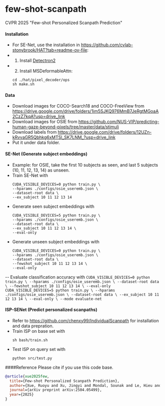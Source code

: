 # few-shot-scanpath

CVPR 2025 "Few-shot Personalized Scanpath Prediction"

#### Installation
 - For SE-Net, use the installation in https://github.com/cvlab-stonybrook/HAT?tab=readme-ov-file:
 - 1) Install [Detectron2](https://github.com/facebookresearch/detectron2)
 - 2) Install MSDeformableAttn:
   ```
   cd ./hat/pixel_decoder/ops
   sh make.sh
   ```
#### Data
- Download images for COCO-Search18 and COCO-FreeView from https://drive.google.com/drive/folders/1im5SJKQ976MmB7JeRgtMGoaA2CzZ7kqA?usp=drive_link
- Download images for OSIE from https://github.com/NUS-VIP/predicting-human-gaze-beyond-pixels/tree/master/data/stimuli
- Download labels from https://drive.google.com/drive/folders/12UZn-kRvvaGR5Qbhkg6xMTSl_SK7LNM_?usp=drive_link
- Put it under data folder.
 
#### SE-Net (Generate subject embeddings)
- Example: for OSIE, take the first 10 subjects as seen, and last 5 subjects (10, 11, 12, 13, 14) as unseen.
- Train SE-Net with
    ```
    CUDA_VISIBLE_DEVICES=0 python train.py \
    --hparams ./configs/osie_useremb.json \
    --dataset-root data \
    --ex_subject 10 11 12 13 14
    ```
- Generate seen subject embeddings with
    ```
    CUDA_VISIBLE_DEVICES=5 python train.py \
    --hparams ./configs/osie_useremb.json \
    --dataset-root data \
    --ex_subject 10 11 12 13 14 \
    --eval-only
    ```
- Generate unseen subject embeddings with
    ```
    CUDA_VISIBLE_DEVICES=0 python train.py \
    --hparams ./configs/osie_useremb.json \
    --dataset-root data \
    --fewshot_subject 10 11 12 13 14 \
    --eval-only
    ```
-- Evaluate classification accuracy with
    ```
    CUDA_VISIBLE_DEVICES=0 python train.py \
    --hparams ./configs/osie_useremb.json \
    --dataset-root data \
    --fewshot_subject 10 11 12 13 14 \
    --eval-only
    ```
    ```
    CUDA_VISIBLE_DEVICES=5 python train.py \
    --hparams ./configs/osie_useremb.json \
    --dataset-root data \
    --ex_subject 10 11 12 13 14 \
    --eval-only \
    --mode evaluate-net
    ```
    
#### ISP-SENet (Predict personalized scanpaths)
 - Refer to https://github.com/chenxy99/IndividualScanpath for installation and data prepration.
 - Train ISP on base set with
    ```
    sh bash/train.sh
    ```
  - Test ISP on query set with
    ```
    python src/test.py
    ```

####Reference
Please cite if you use this code base.

```bibtex
@article{xue2025few,
  title={Few-shot Personalized Scanpath Prediction},
  author={Xue, Ruoyu and Xu, Jingyi and Mondal, Sounak and Le, Hieu and Zelinsky, Gregory and Hoai, Minh and Samaras, Dimitris},
  journal={arXiv preprint arXiv:2504.05499},
  year={2025}
}

```
